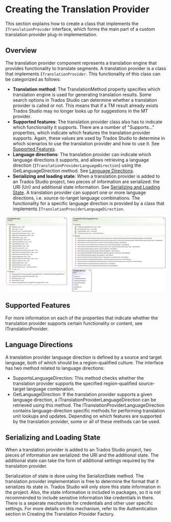 Creating the Translation Provider
======
This section explains how to create a class that implements the `ITranslationProvider` interface, which forms the main part of a custom translation provider plug-in implementation.

Overview
-----
The translation provider component represents a translation engine that provides functionality to translate segments. A translation provider is a class that implements `ITranslationProvider`. This functionality of this class can be categorized as follows:

* **Translation method**: The TranslationMethod property specifies which translation engine is used for generating translation results. Some search options in Trados Studio can determine whether a translation provider is called or not. This means that if a TM result already exists Trados Studio may no longer looks up for suggestions in the MT provider.
* **Supported features**: The translation provider class also has to indicate which functionality it supports. There are a number of "Supports..." properties, which indicate which features the translation provider supports. Again, these values are used by Trados Studio to determine in which scenarios to use the translation provider and how to use it. See [Supported Features](#supported-features).
* **Language directions**: The translation provider can indicate which language directions it supports, and allows retrieving a language direction (`ITranslationProviderLanguageDirection`) using the GetLanguageDirection method. See [Language Directions](#language-directions).
* **Serializing and loading state**: When a translation provider is added to an Trados Studio project, two pieces of information are serialized: the URI (Uri) and additional state information. See [Serializing and Loading State](#serializing-and-loading-state).
A translation provider can support one or more language directions, i.e. source-to-target language combinations. The functionality for a specific language direction is provided by a class that implements `ITranslationProviderLanguageDirection`.

<img style="display:block; " src="images/TranslationProvider.png"/>

Supported Features
-----
For more information on each of the properties that indicate whether the translation provider supports certain functionality or content, see ITranslationProvider.

Language Directions
-----
A translation provider language direction is defined by a source and target language, both of which should be a region-qualified culture. The interface has two method related to language directions:

* SupportsLanguageDirection: This method checks whether the translation provider supports the specified region-qualified source-target language combination.
* GetLanguageDirection: If the translation provider supports a given language direction, a ITranslationProviderLanguageDirection can be retrieved using this method. The ITranslationProviderLanguageDirection contains language-direction specific methods for performing translation unit lookups and updates. Depending on which features are supported by the translation provider, some or all of these methods can be used.

Serializing and Loading State
-----
When a translation provider is added to an Trados Studio project, two pieces of information are serialized: the URI and the additional state. The additional state can take the form of additional settings required by the translation provider.

Serialization of state is done using the SerializeState method. The translation provider implementation is free to determine the format that it serializes its state in. Trados Studio will only store this state information in the project. Also, the state information is included in packages, so it is not recommended to include sensitive information like credentials in there. There is a seperate mechanism for credentials and other user specific settings. For more details on this mechanism, refer to the Authentication section in Creating the Translation Provider Factory.